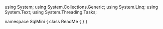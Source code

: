 ﻿using System;
using System.Collections.Generic;
using System.Linq;
using System.Text;
using System.Threading.Tasks;

namespace SqlMini
{
    class ReadMe
    {
    }
}
